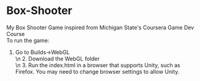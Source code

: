 # Box-Shooter
My Box Shooter Game inspired from Michigan State's Coursera Game Dev Course  
To run the game:  
1. Go to Builds->WebGL  
\n 2. Download the WebGL folder  
\n 3. Run the index.html in a browser that supports Unity, such as Firefox. You may need to change browser settings to allow Unity.  
